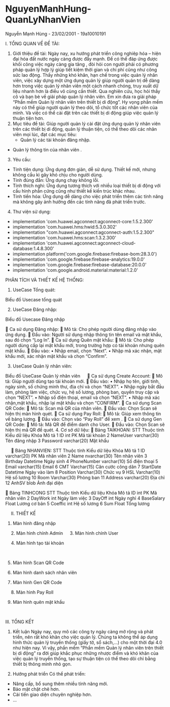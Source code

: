 # NguyenManhHung-QuanLyNhanVien
Nguyễn Mạnh Hùng - 23/02/2001 - 19a10010191

I.	TỔNG QUAN VỀ ĐỀ TÀI:
1.	Giới thiệu đề tài:
Ngày nay, xu hướng phát triển công nghiêp hóa – hiện đại hóa đất nước ngày càng được đẩy mạnh. Để có thể đáp ứng được khối công việc ngày càng gia tăng , đòi hỏi con người phải có phương pháp quản lý hợp lý giúp tiết kiệm thời gian và chi phí cũng như công sức lao động.
Thấy những khó khăn, hạn chế trong việc quản lý nhân viên, việc xây dựng một ứng dụng quản lý giúp người quản trị dễ dàng hơn trong việc quản lý nhân viên một cách nhanh chóng, truy xuất dữ liệu nhanh hơn là điều vô cùng cần thiết.
Qua nghiên cứu, học hỏi thầy cô và bạn bè về giải pháp quản lý nhân viên. Em xin đưa ra giải pháp “Phần mềm Quản lý nhân viên trên thiết bị di động”. Hy vọng phần mềm này có thể giúp người quản lý theo dõi, tổ chức tốt các nhân viên của mình. Và việc có thể cài đặt trên các thiết bị di động giúp việc quản lý thuận tiện hơn.
2.	Mục tiêu đề tài:
Giúp người quản lý cài đặt ứng dụng quản lý nhân viên trên các thiết bị di động, quản lý thuận tiện, có thể theo dõi các nhân viên mọi lúc, đạt các mục tiêu:
	- Quản lý các tài khoản đăng nhập.
- Quản lý thông tin của nhân viên .
3.	Yêu cầu:
- Tính tiện dụng: Ứng dụng đơn giản, dễ sử dụng. Thiết kế mới, nhưng không cầu kì gây khó chịu cho người dùng.
- Tính đúng đắn: Ứng dụng chạy không lỗi.
- Tính thích nghi: Ứng dụng tương thích với nhiều loại thiết bị di động với cấu hình phần cứng cũng như thiết kế kiến trúc khác nhau.
- Tính tiến hóa: Ứng dụng dễ dàng cho việc phát triển thêm các tính năng mà không gây ảnh hưởng đến các tính năng đã phát triển trước.
4.	Thư viện sử dụng:
- implementation 'com.huawei.agconnect:agconnect-core:1.5.2.300'
- implementation 'com.huawei.hms:hwid:5.3.0.302'
- implementation "com.huawei.agconnect:agconnect-auth:1.5.2.300"
- implementation 'com.huawei.hms:scan:1.3.2.300'
- implementation 'com.huawei.agconnect:agconnect-cloud-database:1.4.8.300'
- implementation platform('com.google.firebase:firebase-bom:28.3.0')
- implementation 'com.google.firebase:firebase-analytics:19.0.0'
- implementation 'com.google.firebase:firebase-database:20.0.0'
- implementation 'com.google.android.material:material:1.2.0'

PHÂN TÍCH VÀ THIẾT KẾ HỆ THỐNG:
1.	UseCase Tổng quát:




 




Biểu đồ Usecase tổng quát

2.	UseCase Đăng nhập:




Biểu đồ Usecase Đăng nhập

	Ca sử dụng Đăng nhập:
	Mô tả: Cho phép người dùng đăng nhập vào ứng dụng.
	Đầu vào: Người sử dụng nhập thông tin tên email và mật khẩu, sau đó chọn “Log In”.
	Ca sử dụng Quên mật khẩu:
	Mô tả: Cho phép người dùng cấp lại mật khẩu mới, trong trường hợp có tài khoản nhưng quên mật khẩu.
	Đầu vào:
•	Nhập email, chọn “Next”.
•	Nhập mã xác nhận, mật khẩu mới, xác nhận mật khẩu và chọn “Confirm”.

3.	UseCase Quản lý nhân viên:
















Biểu đồ UseCase Quản lý nhân viên
 
	Ca sử dụng Create Account: 
	Mô tả: Giúp người dùng tạo tài khoản mới.
	Đầu vào: 
•	Nhập họ tên, giới tính, ngày sinh, số chứng minh thư, địa chỉ và chọn “NEXT”.
•	Nhập ngày bắt đầu làm, phòng làm việc, chức vụ, hệ số lương, phòng ban, quyền truy cập và chọn “NEXT”.
•	Nhập số điện thoại, email và chọn “NEXT”.
•	Nhập mã xác nhận,mật khẩu, nhập lại mật khẩu và chọn “CONFIRM”.
	Ca sử dụng Scan QR Code:
	Mô tả: Scan mã QR của nhân viên.
	Đầu vào: Chọn Scan sẽ hiện thị màn hình quét.
	Ca sử dụng Pay Roll:
	Mô tả: Giúp xem thông tin về bảng lương.
	Đầu vào: Chọn vào “Pay Roll” để xem .
	Ca sử dụng Gen QR Code:
	Mô tả: Mã QR để điểm danh cho User.
	Đầu vào: Chọn Scan sẽ hiện thị mã QR để quét.
4.	Cơ sở dữ liệu: 
	Bảng TAIKHOAN:
STT	Thuộc tính	Kiểu dữ liệu	Khóa	Mô tả
1	ID	int	PK	Mã tài khoản
2	NameUser	varchar(30)		Tên đăng nhập
3	Password	varchar(20)		Mật khẩu

 
	Bảng NHANVIEN:
  STT	Thuộc tính	Kiểu dữ liệu	Khóa	Mô tả
1	ID	varchar(20)	PK	Mã nhân viên
2	Name 	nvarchar(30)		Tên nhân viên
3	Birthday	Datetime		Ngày sinh
4	PhoneNumber	varchar(10)		Số điện thoại
5	Email	varchar(15)		Email
6	CMT	Varchar(15)		Căn cước công dân
7	StartDate	Datetime		Ngày vào làm
8	Position	Varchar(30)		Chức vụ
9	HSL	Varchar(10)		Hệ số lương
10	Room	Varchar(30)		Phòng ban
11	Address	varchar(20)		Địa chỉ
12	AnhSV	blob		Ảnh đại diện

	Bảng TINHCONG
STT	Thuộc tính	Kiểu dữ liệu	Khóa	Mô tả
	ID	int	PK	Mã nhân viên
2	DayWork	int		Ngày làm việc
3	DayOff	int		Ngày nghỉ
4	BaseSalary	Float		Lương cơ bản
5	Coeffic	int		Hệ số lương
6	Sum	Float		Tổng lương

 
II.	THIẾT KẾ
1.	Màn hình đăng nhập
 
 
2.	Màn hình chính Admin
  
3.	Màn hình chính User
 
 
4.	Màn hình tạo tài khoản 
 
 
  
 
5.	Màn hình Scan QR Code
 
6.	Màn hình danh sách nhân viên
  
7.	Màn hình Gen QR Code
 
 
8.	Màn hình Pay Roll
 
9.	 Màn hình quên mật khẩu
 
 
 
III.	TỔNG KẾT
1.	Kết luận
Ngày nay, quy mô các công ty ngày càng mở rộng và phát triển, nên rất khó khăn cho việc quản lý. Chúng ta không thể áp dụng hình thức quản lý truyền thống (giấy tờ, sổ sách,…) cho một thời đại 4.0 như hiện nay. Vì vậy, phần mềm “Phần mềm Quản lý nhân viên trên thiết bị di động” ra đời giúp khắc phục những nhược điểm và khó khăn của việc quản lý truyền thống, tạo sự thuận tiện có thể theo dõi chỉ bằng thiết bị thông minh nhỏ gọn.

2.	Hướng phát triển
Có thể phát triển:
- Nâng cấp, bổ sung thêm nhiều tính năng mới.
- Bảo mật chặt chẽ hơn.
- Cải tiến giao diện chuyên nghiệp hơn.
- …
 
